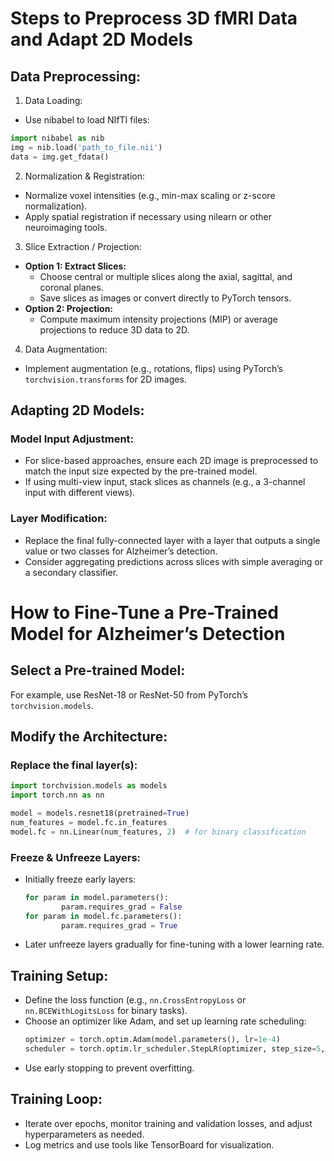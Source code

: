 # Steps to Preprocess 3D fMRI Data and Adapt 2D Models

## Data Preprocessing:

1. Data Loading:

- Use nibabel to load NIfTI files:

```python
import nibabel as nib
img = nib.load('path_to_file.nii')
data = img.get_fdata()
```

2. Normalization & Registration:

- Normalize voxel intensities (e.g., min-max scaling or z-score normalization).
- Apply spatial registration if necessary using nilearn or other neuroimaging tools.

3. Slice Extraction / Projection:

- **Option 1: Extract Slices:**
  - Choose central or multiple slices along the axial, sagittal, and coronal planes.
  - Save slices as images or convert directly to PyTorch tensors.
- **Option 2: Projection:**
  - Compute maximum intensity projections (MIP) or average projections to reduce 3D data to 2D.

4. Data Augmentation:

- Implement augmentation (e.g., rotations, flips) using PyTorch’s `torchvision.transforms` for 2D images.

## Adapting 2D Models:

### Model Input Adjustment:

- For slice-based approaches, ensure each 2D image is preprocessed to match the input size expected by the pre-trained model.
- If using multi-view input, stack slices as channels (e.g., a 3-channel input with different views).

### Layer Modification:

- Replace the final fully-connected layer with a layer that outputs a single value or two classes for Alzheimer’s detection.
- Consider aggregating predictions across slices with simple averaging or a secondary classifier.

# How to Fine-Tune a Pre-Trained Model for Alzheimer’s Detection

## Select a Pre-trained Model:

For example, use ResNet-18 or ResNet-50 from PyTorch’s `torchvision.models`.

## Modify the Architecture:

### Replace the final layer(s):

```python
import torchvision.models as models
import torch.nn as nn

model = models.resnet18(pretrained=True)
num_features = model.fc.in_features
model.fc = nn.Linear(num_features, 2)  # for binary classification
```

### Freeze & Unfreeze Layers:

- Initially freeze early layers:
  ```python
  for param in model.parameters():
          param.requires_grad = False
  for param in model.fc.parameters():
          param.requires_grad = True
  ```
- Later unfreeze layers gradually for fine-tuning with a lower learning rate.

## Training Setup:

- Define the loss function (e.g., `nn.CrossEntropyLoss` or `nn.BCEWithLogitsLoss` for binary tasks).
- Choose an optimizer like Adam, and set up learning rate scheduling:
  ```python
  optimizer = torch.optim.Adam(model.parameters(), lr=1e-4)
  scheduler = torch.optim.lr_scheduler.StepLR(optimizer, step_size=5, gamma=0.1)
  ```
- Use early stopping to prevent overfitting.

## Training Loop:

- Iterate over epochs, monitor training and validation losses, and adjust hyperparameters as needed.
- Log metrics and use tools like TensorBoard for visualization.
